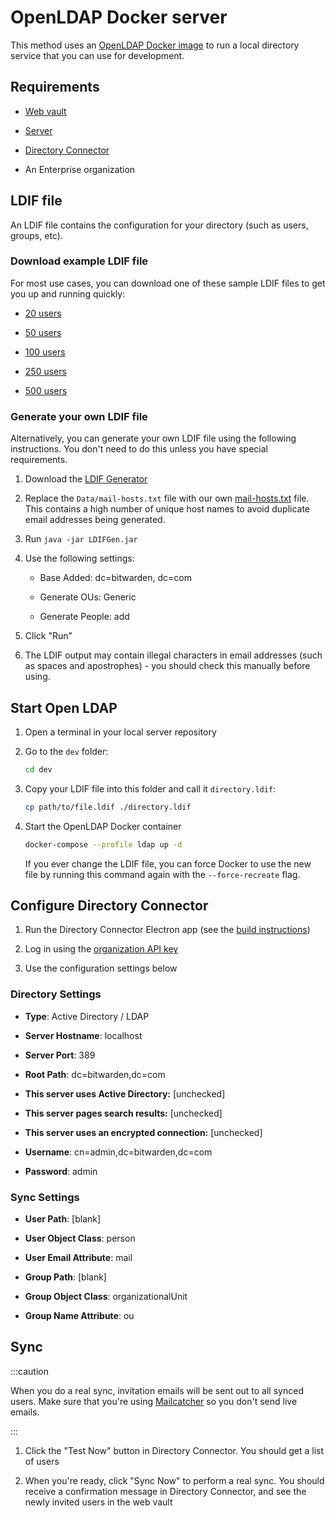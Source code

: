 # OpenLDAP Docker server

This method uses an [OpenLDAP Docker image](https://github.com/osixia/docker-openldap) to run a
local directory service that you can use for development.

## Requirements

- [Web vault](../../clients/web-vault/index.mdx)

- [Server](../../server/guide.mdx)

- [Directory Connector](./index.mdx)

- An Enterprise organization

## LDIF file

An LDIF file contains the configuration for your directory (such as users, groups, etc).

### Download example LDIF file

For most use cases, you can download one of these sample LDIF files to get you up and running
quickly:

- [20 users](./directory-20.ldif)

- [50 users](./directory-50.ldif)

- [100 users](./directory-100.ldif)

- [250 users](./directory-250.ldif)

- [500 users](./directory-500.ldif)

### Generate your own LDIF file

Alternatively, you can generate your own LDIF file using the following instructions. You don't need
to do this unless you have special requirements.

1. Download the [LDIF Generator](https://ldapwiki.com/wiki/LDIF%20Generator)

2. Replace the `Data/mail-hosts.txt` file with our own [mail-hosts.txt](./mail-hosts.txt) file. This
   contains a high number of unique host names to avoid duplicate email addresses being generated.

3. Run `java -jar LDIFGen.jar`

4. Use the following settings:

   - Base Added: dc=bitwarden, dc=com

   - Generate OUs: Generic

   - Generate People: add

5. Click "Run"

6. The LDIF output may contain illegal characters in email addresses (such as spaces and
   apostrophes) - you should check this manually before using.

## Start Open LDAP

1. Open a terminal in your local server repository

2. Go to the `dev` folder:

   ```bash
   cd dev
   ```

3. Copy your LDIF file into this folder and call it `directory.ldif`:

   ```bash
   cp path/to/file.ldif ./directory.ldif
   ```

4. Start the OpenLDAP Docker container

   ```bash
   docker-compose --profile ldap up -d
   ```

   If you ever change the LDIF file, you can force Docker to use the new file by running this
   command again with the `--force-recreate` flag.

## Configure Directory Connector

1. Run the Directory Connector Electron app (see the [build instructions](./index.mdx))

2. Log in using the [organization API key](https://bitwarden.com/help/public-api/#authentication)

3. Use the configuration settings below

### Directory Settings

- **Type**: Active Directory / LDAP

- **Server Hostname**: localhost

- **Server Port**: 389

- **Root Path**: dc=bitwarden,dc=com

- **This server uses Active Directory:** [unchecked]

- **This server pages search results:** [unchecked]

- **This server uses an encrypted connection:** [unchecked]

- **Username**: cn=admin,dc=bitwarden,dc=com

- **Password**: admin

### Sync Settings

- **User Path**: [blank]

- **User Object Class**: person

- **User Email Attribute**: mail

- **Group Path**: [blank]

- **Group Object Class**: organizationalUnit

- **Group Name Attribute**: ou

## Sync

:::caution

When you do a real sync, invitation emails will be sent out to all synced users. Make sure that
you're using [Mailcatcher](../../server/guide.mdx#mailcatcher) so you don't send live emails.

:::

1. Click the "Test Now" button in Directory Connector. You should get a list of users

2. When you're ready, click "Sync Now" to perform a real sync. You should receive a confirmation
   message in Directory Connector, and see the newly invited users in the web vault
